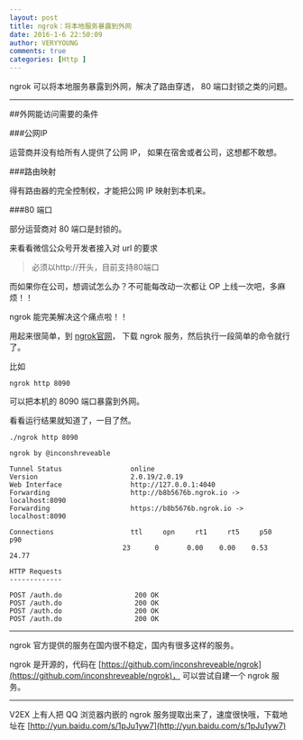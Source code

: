 ```yaml
---
layout: post
title: ngrok：将本地服务暴露到外网
date: 2016-1-6 22:50:09
author: VERYYOUNG
comments: true
categories: [Http ]
---
```


ngrok 可以将本地服务暴露到外网，解决了路由穿透， 80 端口封锁之类的问题。


<!-- more -->

----------

##外网能访问需要的条件

###公网IP

运营商并没有给所有人提供了公网 IP， 如果在宿舍或者公司，这想都不敢想。

###路由映射

得有路由器的完全控制权，才能把公网 IP 映射到本机来。

###80 端口

部分运营商对 80 端口是封锁的。


来看看微信公众号开发者接入对 url 的要求

>必须以http://开头，目前支持80端口

而如果你在公司，想调试怎么办？不可能每改动一次都让 OP 上线一次吧，多麻烦！！

ngrok 能完美解决这个痛点啦！！

用起来很简单，到 [ngrok官网](https://ngrok.com/)， 下载 ngrok 服务，然后执行一段简单的命令就行了。

比如 

    ngrok http 8090
    
可以把本机的 8090 端口暴露到外网。

看看运行结果就知道了，一目了然。

    ./ngrok http 8090

    ngrok by @inconshreveable  

    Tunnel Status                 online
    Version                       2.0.19/2.0.19
    Web Interface                 http://127.0.0.1:4040
    Forwarding                    http://b8b5676b.ngrok.io -> localhost:8090
    Forwarding                    https://b8b5676b.ngrok.io -> localhost:8090

    Connections                   ttl     opn     rt1     rt5     p50     p90
                                23      0       0.00    0.00    0.53    24.77

    HTTP Requests
    -------------

    POST /auth.do                  200 OK
    POST /auth.do                  200 OK
    POST /auth.do                  200 OK
    POST /auth.do                  200 OK
    
    
----

ngrok 官方提供的服务在国内很不稳定，国内有很多这样的服务。

ngrok 是开源的，代码在 [https://github.com/inconshreveable/ngrok](https://github.com/inconshreveable/ngrok)， 可以尝试自建一个 ngrok 服务。

----

V2EX 上有人把 QQ 浏览器内嵌的 ngrok 服务提取出来了，速度很快哦，下载地址在 [http://yun.baidu.com/s/1pJu1yw7](http://yun.baidu.com/s/1pJu1yw7)
